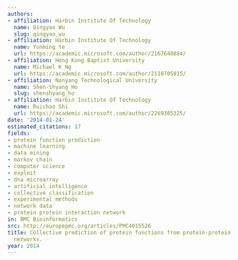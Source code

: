 ```yaml
---
authors:
- affiliation: Harbin Institute Of Technology
  name: Qingyao Wu
  slug: qingyao_wu
- affiliation: Harbin Institute Of Technology
  name: Yunming Ye
  url: https://academic.microsoft.com/author/2167640884/
- affiliation: Hong Kong Baptist University
  name: Michael K Ng
  url: https://academic.microsoft.com/author/2110705915/
- affiliation: Nanyang Technological University
  name: Shen-Shyang Ho
  slug: shenshyang_ho
- affiliation: Harbin Institute Of Technology
  name: Ruichao Shi
  url: https://academic.microsoft.com/author/2269385325/
date: '2014-01-24'
estimated_citations: 17
fields:
- protein function prediction
- machine learning
- data mining
- markov chain
- computer science
- exploit
- dna microarray
- artificial intelligence
- collective classification
- experimental methods
- network data
- protein protein interaction network
in: BMC Bioinformatics
src: http://europepmc.org/articles/PMC4015526
title: Collective prediction of protein functions from protein-protein interaction
  networks.
year: 2014
---
```

